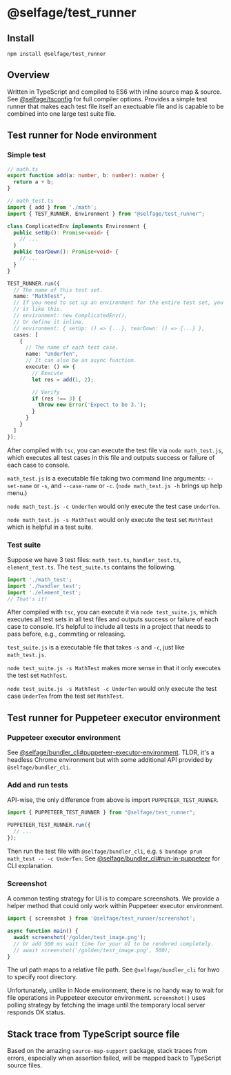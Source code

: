 # @selfage/test_runner

## Install
`npm install @selfage/test_runner`

## Overview

Written in TypeScript and compiled to ES6 with inline source map & source. See [@selfage/tsconfig](https://www.npmjs.com/package/@selfage/tsconfig) for full compiler options. Provides a simple test runner that makes each test file itself an exectuable file and is capable to be combined into one large test suite file.

## Test runner for Node environment

### Simple test

```TypeScript
// math.ts
export function add(a: number, b: number): number {
  return a + b;
}

// math_test.ts
import { add } from './math';
import { TEST_RUNNER, Environment } from "@selfage/test_runner";

class ComplicatedEnv implements Environment {
  public setUp(): Promise<void> {
    // ...
  }
  public tearDown(): Promise<void> {
    // ...
  }
}

TEST_RUNNER.run({
  // The name of this test set.
  name: "MathTest",
  // If you need to set up an environment for the entire test set, you can add
  // it like this.
  // environment: new ComplicatedEnv(),
  // Or define it inline.
  // environment: { setUp: () => {...}, tearDown: () => {...} },
  cases: [
    {
      // The name of each test case.
      name: "UnderTen",
      // It can also be an async function.
      execute: () => {
        // Execute
        let res = add(1, 2);

        // Verify
        if (res !== 3) {
          throw new Error('Expect to be 3.');
        }
      }
    }
  ]
});
```

After compiled with `tsc`, you can execute the test file via `node math_test.js`, which executes all test cases in this file and outputs success or failure of each case to console.

`math_test.js` is a executable file taking two command line arguments: `--set-name` or `-s`, and `--case-name` or `-c`. (`node math_test.js -h` brings up help menu.)

`node math_test.js -c UnderTen` would only execute the test case `UnderTen`.

`node math_test.js -s MathTest` would only execute the test set `MathTest` which
is helpful in a test suite.

### Test suite

Suppose we have 3 test files: `math_test.ts`, `handler_test.ts`,
`element_test.ts`. The `test_suite.ts` contains the following.

```TypeScript
import './math_test';
import './handler_test';
import './element_test';
// That's it!
```

After compiled with `tsc`, you can execute it via `node test_suite.js`, which executes all test sets in all test files and outputs success or failure of each case to console. It's helpful to include all tests in a project that needs to pass before, e.g., commiting or releasing.

`test_suite.js` is a executable file that takes `-s` and `-c`, just like `math_test.js`.

`node test_suite.js -s MathTest` makes more sense in that it only executes the test set `MathTest`.

`node test_suite.js -s MathTest -c UnderTen` would only execute the test case `UnderTen` from the test set `MathTest`.

## Test runner for Puppeteer executor environment

### Puppeteer executor environment

See [@selfage/bundler_cli#puppeteer-executor-environment](https://github.com/selfage/bundler_cli#puppeteer-executor-environment). TLDR, it's a headless Chrome environment but with some additional API provided by `@selfage/bundler_cli`.

### Add and run tests

API-wise, the only difference from above is import `PUPPETEER_TEST_RUNNER`.

```TypeScript
import { PUPPETEER_TEST_RUNNER } from "@selfage/test_runner";

PUPPETEER_TEST_RUNNER.run({
  // ...
});
```

Then run the test file with `@selfage/bundler_cli`, e.g. `$ bundage prun math_test -- -c UnderTen`. See [@selfage/bundler_cli#run-in-puppeteer](https://github.com/selfage/bundler_cli#run-in-puppeteer) for CLI explanation.

### Screenshot

A common testing strategy for UI is to compare screenshots. We provide a helper method that could only work within Puppeteer executor environment. 

```TypeScript
import { screenshot } from '@selfage/test_runner/screenshot';

async function main() {
  await screenshot('/golden/test_image.png');
  // Or add 500 ms wait time for your UI to be rendered completely.
  // await screenshot('/golden/test_image.png', 500);
}
```

The url path maps to a relative file path. See `@selfage/bundler_cli` for hwo to specify root directory.

Unfortunately, unlike in Node environment, there is no handy way to wait for file operations in Puppeteer executor environment. `screenshot()` uses polling strategy by fetching the image until the temporary local server responds OK status.

## Stack trace from TypeScript source file

Based on the amazing `source-map-support` package, stack traces from errors, especially when assertion failed, will be mapped back to TypeScript source files.
